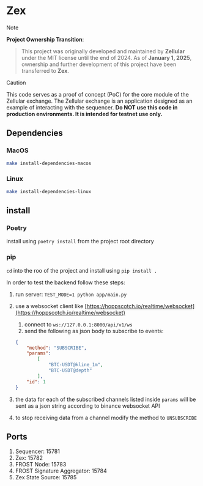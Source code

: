 # Zex

> [!NOTE]
**Project Ownership Transition**:
> This project was originally developed and maintained by **Zellular** under the MIT license until the end of 2024.
> As of **January 1, 2025**, ownership and further development of this project have been transferred to **Zex**.

> [!CAUTION]
> This code serves as a proof of concept (PoC) for the core module of the Zellular exchange. The Zellular exchange is an application designed as an example of interacting with the sequencer. **Do NOT use this code in production environments. It is intended for testnet use only.**

## Dependencies

### MacOS

```sh
make install-dependencies-macos
```

### Linux

```sh
make install-dependencies-linux
```

## install

### Poetry

install using `poetry install` from the project root directory

### pip

`cd` into the roo of the project and install using `pip install .`

In order to test the backend follow these steps:

1. run server: `TEST_MODE=1 python app/main.py`
2. use a websocket client like [https://hoppscotch.io/realtime/websocket](https://hoppscotch.io/realtime/websocket)
   1. connect to `ws://127.0.0.1:8000/api/v1/ws`
   2. send the following as json body to subscribe to events:

    ```json
    {
        "method": "SUBSCRIBE",
        "params":
            [
                "BTC-USDT@kline_1m",
                "BTC-USDT@depth"
            ],
        "id": 1
    }
      ```

3. the data for each of the subscribed channels listed inside `params` will be sent as a json string according to binance websocket API
4. to stop receiving data from a channel modify the method to `UNSUBSCRIBE`

## Ports

1. Sequencer:                   15781
2. Zex:                         15782
3. FROST Node:                  15783
4. FROST Signature Aggregator:  15784
5. Zex State Source:            15785
